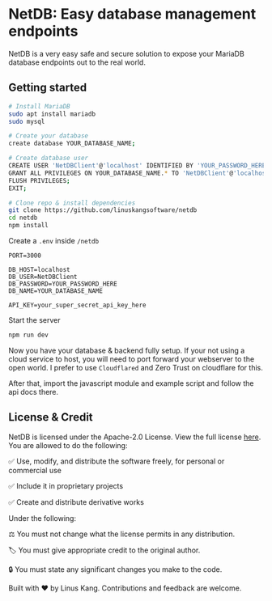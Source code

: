 # NetDB: Easy database management endpoints

NetDB is a very easy safe and secure solution to expose your MariaDB database endpoints out to the real world.

## Getting started

```bash
# Install MariaDB
sudo apt install mariadb
sudo mysql

# Create your database
create database YOUR_DATABASE_NAME;

# Create database user
CREATE USER 'NetDBClient'@'localhost' IDENTIFIED BY 'YOUR_PASSWORD_HERE';
GRANT ALL PRIVILEGES ON YOUR_DATABASE_NAME.* TO 'NetDBClient'@'localhost';
FLUSH PRIVILEGES;
EXIT;

# Clone repo & install dependencies
git clone https://github.com/linuskangsoftware/netdb
cd netdb
npm install
```

Create a ``.env`` inside ``/netdb``

```
PORT=3000

DB_HOST=localhost
DB_USER=NetDBClient
DB_PASSWORD=YOUR_PASSWORD_HERE
DB_NAME=YOUR_DATABASE_NAME

API_KEY=your_super_secret_api_key_here
```

Start the server

```bash
npm run dev
```

Now you have your database & backend fully setup. If your not using a cloud service to host, you will need to port forward your webserver to the open world. I prefer to use ``Cloudflared`` and Zero Trust on cloudflare for this.

After that, import the javascript module and example script and follow the api docs there.

## License & Credit

NetDB is licensed under the Apache-2.0 License. View the full license [here](https://github.com/linuskangsoftware/netdb/blob/main/LICENSE). You are allowed to do the following:

✅ Use, modify, and distribute the software freely, for personal or commercial use

✅ Include it in proprietary projects

✅ Create and distribute derivative works

Under the following:

⚖️ You must not change what the license permits in any distribution.

🏷️ You must give appropriate credit to the original author.

🔒 You must state any significant changes you make to the code.

Built with ❤️ by Linus Kang. Contributions and feedback are welcome.
